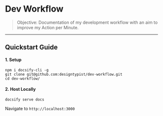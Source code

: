 # Dev Workflow

> Objective: Documentation of my development workflow with an aim to improve my Action per Minute.

---

## Quickstart Guide

#### 1. Setup
```
npm i docsify-cli -g
git clone git@github.com:designtypist/dev-workflow.git
cd dev-workflow/
```

#### 2. Host Locally
```
docsify serve docs
```
Navigate to `http://localhost:3000`

